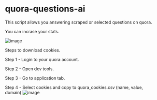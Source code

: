 # quora-questions-ai

This script allows you answering scraped or selected questions on quora.

You can incrase your stats.

![image](https://user-images.githubusercontent.com/119913547/221841678-980078e9-688a-4722-b83e-0308ede2770c.png)

Steps to download cookies.

Step 1 - Login to your quora account.

Step 2 - Open dev tools.

Step 3 - Go to application tab.

Step 4 - Select cookies and copy to quora_cookies.csv (name, value, domain)
![image](https://user-images.githubusercontent.com/119913547/221842470-f05c19ba-6151-4f03-8f34-58a1006d21a4.png)




